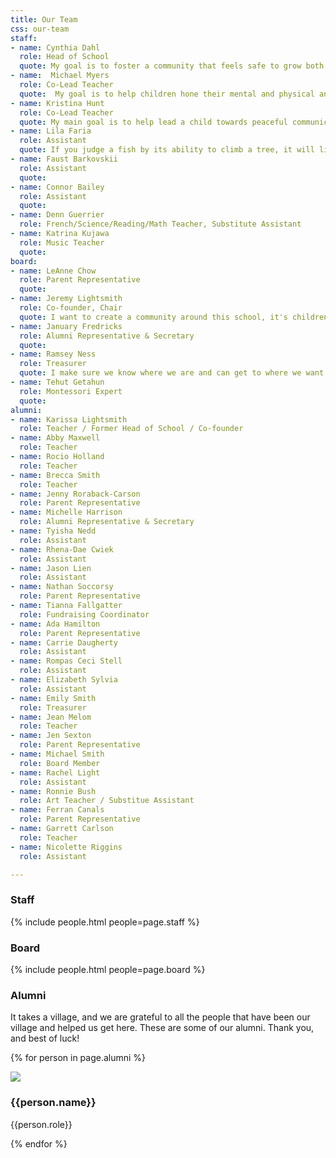 ```yaml
---
title: Our Team
css: our-team
staff:
- name: Cynthia Dahl
  role: Head of School
  quote: My goal is to foster a community that feels safe to grow both emotionally and intellectually. This includes parents, staff and the children we serve. 
- name:  Michael Myers
  role: Co-Lead Teacher
  quote:  My goal is to help children hone their mental and physical and spiritual tools, simultaneously facilitating their joy in learning. To support the child's ability to be an independent, curious, and lifelong learner.
- name: Kristina Hunt
  role: Co-Lead Teacher
  quote: My main goal is to help lead a child towards peaceful communication and self-confidence.
- name: Lila Faria
  role: Assistant
  quote: If you judge a fish by its ability to climb a tree, it will live its whole life believing it is stupid - Albert Einstein
- name: Faust Barkovskii
  role: Assistant
  quote:
- name: Connor Bailey
  role: Assistant
  quote: 
- name: Denn Guerrier
  role: French/Science/Reading/Math Teacher, Substitute Assistant
- name: Katrina Kujawa
  role: Music Teacher
  quote: 
board:
- name: LeAnne Chow 
  role: Parent Representative
  quote: 
- name: Jeremy Lightsmith
  role: Co-founder, Chair
  quote: I want to create a community around this school, it's children, and their parents.
- name: January Fredricks
  role: Alumni Representative & Secretary
  quote: 
- name: Ramsey Ness
  role: Treasurer
  quote: I make sure we know where we are and can get to where we want to be financially.
- name: Tehut Getahun
  role: Montessori Expert
  quote: 
alumni:
- name: Karissa Lightsmith
  role: Teacher / Former Head of School / Co-founder
- name: Abby Maxwell
  role: Teacher
- name: Rocio Holland
  role: Teacher
- name: Brecca Smith
  role: Teacher
- name: Jenny Roraback-Carson
  role: Parent Representative
- name: Michelle Harrison
  role: Alumni Representative & Secretary
- name: Tyisha Nedd
  role: Assistant
- name: Rhena-Dae Cwiek
  role: Assistant
- name: Jason Lien
  role: Assistant
- name: Nathan Soccorsy
  role: Parent Representative
- name: Tianna Fallgatter
  role: Fundraising Coordinator
- name: Ada Hamilton
  role: Parent Representative
- name: Carrie Daugherty
  role: Assistant
- name: Rompas Ceci Stell
  role: Assistant
- name: Elizabeth Sylvia
  role: Assistant
- name: Emily Smith
  role: Treasurer
- name: Jean Melom
  role: Teacher
- name: Jen Sexton
  role: Parent Representative
- name: Michael Smith
  role: Board Member
- name: Rachel Light
  role: Assistant
- name: Ronnie Bush
  role: Art Teacher / Substitue Assistant
- name: Ferran Canals
  role: Parent Representative
- name: Garrett Carlson
  role: Teacher
- name: Nicolette Riggins
  role: Assistant

---
```


### Staff

{% include people.html people=page.staff %}

### Board

{% include people.html people=page.board %}

### Alumni

It takes a village, and we are grateful to all the people that have been our village and helped us get here. These are some of our alumni. Thank you, and best of luck!

{% for person in page.alumni %}

<div class="person-grid">
<div class="person-cell">
<img src="/images/people/{{person.name | downcase | replace:' ','-'}}.jpg"/>

<div class="caption">
<h3>
{{person.name}}

</h3>
<p>
{{person.role}}

</p>
</div>
</div>
</div>
{% endfor %}
